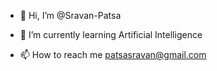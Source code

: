 - 👋 Hi, I’m @Sravan-Patsa

- 🌱 I’m currently learning Artificial Intelligence

- 📫 How to reach me patsasravan@gmail.com

<!---
Sravan-Patsa/Sravan-Patsa is a ✨ special ✨ repository because its `README.md` (this file) appears on your GitHub profile.
You can click the Preview link to take a look at your changes.
--->
